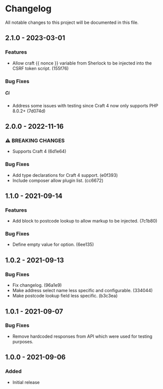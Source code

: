 <!--- BEGIN HEADER -->
# Changelog

All notable changes to this project will be documented in this file.
<!--- END HEADER -->

## 2.1.0 - 2023-03-01

### Features

* Allow craft {{ nonce }} variable from Sherlock to be injected into the CSRF token script. (155f76)

### Bug Fixes


##### Ci

* Address some issues with testing since Craft 4 now only supports PHP 8.0.2+ (7d074d)

## 2.0.0 - 2022-11-16

### ⚠ BREAKING CHANGES

* Supports Craft 4 (6d1e64)

### Bug Fixes

* Add type declarations for Craft 4 support. (e0f393)
* Include composer allow plugin list. (cc6672)

## 1.1.0 - 2021-09-14
### Features

* Add block to postcode lookup to allow markup to be injected. (7c1b80)

### Bug Fixes

* Define empty value for option. (6ee135)

## 1.0.2 - 2021-09-13
### Bug Fixes

* Fix changelog. (96a1e9)
* Make address select name less specific and configurable. (334044)
* Make postcode lookup field less specific. (b3c3ea)

## 1.0.1 - 2021-09-07


### Bug Fixes

 * Remove hardcoded responses from API which were used for testing purposes.


## 1.0.0 - 2021-09-06


### Added

* Initial release
